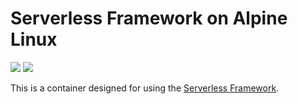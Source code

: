 # Serverless Framework on Alpine Linux
[![](https://images.microbadger.com/badges/image/bdwyertech/serverless.svg)](https://microbadger.com/images/bdwyertech/serverless)
[![](https://images.microbadger.com/badges/version/bdwyertech/serverless.svg)](https://microbadger.com/images/bdwyertech/serverless)

This is a container designed for using the [Serverless Framework](https://github.com/serverless/serverless).
